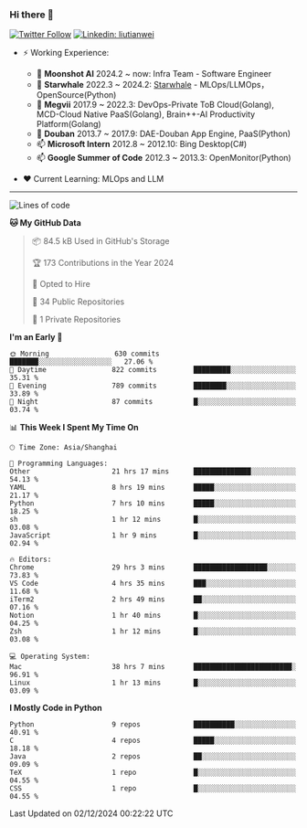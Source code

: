 ### Hi there 👋

[![Twitter Follow](https://img.shields.io/twitter/follow/tianweidut?style=social)](https://twitter.com/tianweidut)
[![Linkedin: liutianwei](https://img.shields.io/badge/-liutianwei-blue?style=flat-square&logo=Linkedin&logoColor=white&link=https://www.linkedin.com/in/liutianwei/)](https://www.linkedin.com/in/liutianwei/)

- ⚡ Working Experience:
  - 🔭 **Moonshot AI**  2024.2 ~ now: Infra Team - Software Engineer
  - 🌱 **Starwhale** 2022.3 ~ 2024.2: [Starwhale](https://github.com/star-whale/starwhale) - MLOps/LLMOps，OpenSource(Python)
  - 🌱 **Megvii** 2017.9 ~ 2022.3: DevOps-Private ToB Cloud(Golang), MCD-Cloud Native PaaS(Golang), Brain++-AI Productivity Platform(Golang)
  - 🌱 **Douban** 2013.7 ~ 2017.9: DAE-Douban App Engine, PaaS(Python)
  - 📫 **Microsoft Intern** 2012.8 ~ 2012.10: Bing Desktop(C#)
  - 📫 **Google Summer of Code** 2012.3 ~ 2013.3: OpenMonitor(Python)

- ❤️ Current Learning: MLOps and LLM

---
<!--START_SECTION:waka-->
![Lines of code](https://img.shields.io/badge/From%20Hello%20World%20I%27ve%20Written-1.1%20million%20lines%20of%20code-blue)

**🐱 My GitHub Data** 

> 📦 84.5 kB Used in GitHub's Storage 
 > 
> 🏆 173 Contributions in the Year 2024
 > 
> 💼 Opted to Hire
 > 
> 📜 34 Public Repositories 
 > 
> 🔑 1 Private Repositories 
 > 
**I'm an Early 🐤** 

```text
🌞 Morning                630 commits         ███████░░░░░░░░░░░░░░░░░░   27.06 % 
🌆 Daytime                822 commits         █████████░░░░░░░░░░░░░░░░   35.31 % 
🌃 Evening                789 commits         ████████░░░░░░░░░░░░░░░░░   33.89 % 
🌙 Night                  87 commits          █░░░░░░░░░░░░░░░░░░░░░░░░   03.74 % 
```


📊 **This Week I Spent My Time On** 

```text
🕑︎ Time Zone: Asia/Shanghai

💬 Programming Languages: 
Other                    21 hrs 17 mins      ██████████████░░░░░░░░░░░   54.13 % 
YAML                     8 hrs 19 mins       █████░░░░░░░░░░░░░░░░░░░░   21.17 % 
Python                   7 hrs 10 mins       █████░░░░░░░░░░░░░░░░░░░░   18.25 % 
sh                       1 hr 12 mins        █░░░░░░░░░░░░░░░░░░░░░░░░   03.08 % 
JavaScript               1 hr 9 mins         █░░░░░░░░░░░░░░░░░░░░░░░░   02.94 % 

🔥 Editors: 
Chrome                   29 hrs 3 mins       ██████████████████░░░░░░░   73.83 % 
VS Code                  4 hrs 35 mins       ███░░░░░░░░░░░░░░░░░░░░░░   11.68 % 
iTerm2                   2 hrs 49 mins       ██░░░░░░░░░░░░░░░░░░░░░░░   07.16 % 
Notion                   1 hr 40 mins        █░░░░░░░░░░░░░░░░░░░░░░░░   04.25 % 
Zsh                      1 hr 12 mins        █░░░░░░░░░░░░░░░░░░░░░░░░   03.08 % 

💻 Operating System: 
Mac                      38 hrs 7 mins       ████████████████████████░   96.91 % 
Linux                    1 hr 13 mins        █░░░░░░░░░░░░░░░░░░░░░░░░   03.09 % 
```

**I Mostly Code in Python** 

```text
Python                   9 repos             ██████████░░░░░░░░░░░░░░░   40.91 % 
C                        4 repos             █████░░░░░░░░░░░░░░░░░░░░   18.18 % 
Java                     2 repos             ██░░░░░░░░░░░░░░░░░░░░░░░   09.09 % 
TeX                      1 repo              █░░░░░░░░░░░░░░░░░░░░░░░░   04.55 % 
CSS                      1 repo              █░░░░░░░░░░░░░░░░░░░░░░░░   04.55 % 
```




 Last Updated on 02/12/2024 00:22:22 UTC
<!--END_SECTION:waka-->
